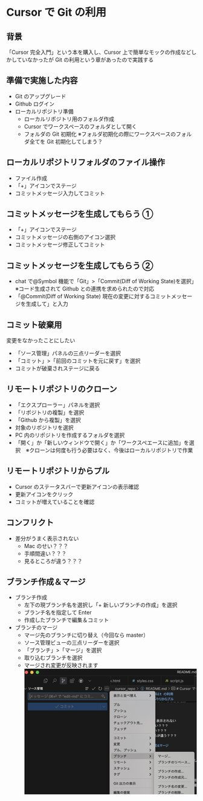 # Cursor で Git の利用

## 背景

「Cursor 完全入門」という本を購入し、Cursor 上で簡単なモックの作成などしかしていなかったが Git の利用という章があったので実践する

## 準備で実施した内容

- Git のアップグレード
- Github ログイン
- ローカルリポジトリ準備
  - ローカルリポジトリ用のフォルダ作成
  - Cursor でワークスペースのフォルダとして開く
  - フォルダの Git 初期化 ※フォルダ初期化の際にワークスペースのフォルダ全てを Git 初期化してしまう？

## ローカルリポジトリフォルダのファイル操作

- ファイル作成
- 「+」アイコンでステージ
- コミットメッセージ入力してコミット

## コミットメッセージを生成してもらう ①

- 「+」アイコンでステージ
- コミットメッセージの右側のアイコン選択
- コミットメッセージ修正してコミット

## コミットメッセージを生成してもらう ②

- chat で@Symbol 機能で「Git」>「Commit(Diff of Working State)を選択」※コード生成されて Github との連携を求められたので対応
- 「@Commit(Diff of Working State) 現在の変更に対するコミットメッセージを生成して」と入力

## コミット破棄用

変更をなかったことにしたい

- 「ソース管理」パネルの三点リーダーを選択
- 「コミット」>「前回のコミットを元に戻す」を選択
- コミットが破棄されステージに戻る

## リモートリポジトリのクローン

- 「エクスプローラー」パネルを選択
- 「リポジトリの複製」を選択
- 「Github から複製」を選択
- 対象のリポジトリを選択
- PC 内のリポジトリを作成するフォルダを選択
- 「開く」か「新しいウィンドウで開く」か「ワークスペエースに追加」を選択　※クローンは何度も行う必要はなく、今後はローカルリポジトリで作業

## リモートリポジトリからプル

- Cursor のステータスバーで更新アイコンの表示確認
- 更新アイコンをクリック
- コミットが増えていることを確認

## コンフリクト

- 差分がうまく表示されない
  - Mac のせい？？？
  - 手順間違い？？？
  - 見るところが違う？？？

## ブランチ作成＆マージ

- ブランチ作成
  - 左下の現ブランチ名を選択し「+ 新しいブランチの作成」を選択
  - ブランチ名を指定して Enter
  - 作成したブランチで編集＆コミット
- ブランチのマージ
  - マージ先のブランチに切り替え（今回なら master）
  - ソース管理ビューの三点リーダーを選択
  - 「ブランチ」>「マージ」を選択
  - 取り込むブランチを選択
  - マージされ変更が反映されます
    ![alt text](img/merge.png)
